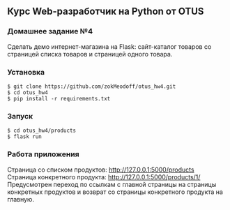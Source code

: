 ## **Курс Web-разработчик на Python от OTUS**

### **Домашнее задание №4**
Сделать демо интернет-магазина на Flask: сайт-каталог товаров со страницей списка товаров и страницей одного товара.

### Установка

```консоль
$ git clone https://github.com/zokMeodoff/otus_hw4.git
$ cd otus_hw4
$ pip install -r requirements.txt
```

### Запуск

```консоль
$ cd otus_hw4/products
$ flask run
```

### Работа приложения
Страница со списком продуктов: http://127.0.0.1:5000/products  
Страница конкретного продукта: http://127.0.0.1:5000/products/1/  
Предусмотрен переход по ссылкам с главной страницы на страницы конкретных продуктов и возврат со страницы конкретного продукта на главную.
